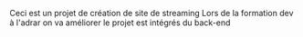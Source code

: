 Ceci est un projet de création de site de streaming
Lors de la formation dev à l'adrar on va améliorer le projet est intégrés du back-end